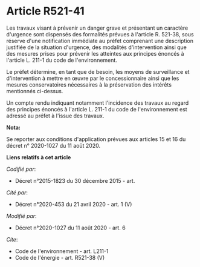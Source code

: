 # Article R521-41

Les travaux visant à prévenir un danger grave et présentant un caractère d'urgence sont dispensés des formalités prévues à
l'article R. 521-38, sous réserve d'une notification immédiate au préfet comprenant une description justifiée de la situation
d'urgence, des modalités d'intervention ainsi que des mesures prises pour prévenir les atteintes aux principes énoncés à
l'article L. 211-1 du code de l'environnement. 

Le préfet détermine, en tant que de besoin, les moyens de surveillance et d'intervention à mettre en œuvre par le
concessionnaire ainsi que les mesures conservatoires nécessaires à la préservation des intérêts mentionnés ci-dessus. 

Un compte rendu indiquant notamment l'incidence des travaux au regard des principes énoncés à l'article L. 211-1 du code de
l'environnement est adressé au préfet à l'issue des travaux.

**Nota:**

Se reporter aux conditions d'application prévues aux articles 15 et 16 du décret n° 2020-1027 du 11 août 2020.

**Liens relatifs à cet article**

_Codifié par_:

  - Décret n°2015-1823 du 30 décembre 2015 - art.

_Cité par_:

  - Décret n°2020-453 du 21 avril 2020 - art. 1 (V)

_Modifié par_:

  - Décret n°2020-1027 du 11 août 2020 - art. 6

_Cite_:

  - Code de l'environnement - art. L211-1
  - Code de l'énergie - art. R521-38 (V)
